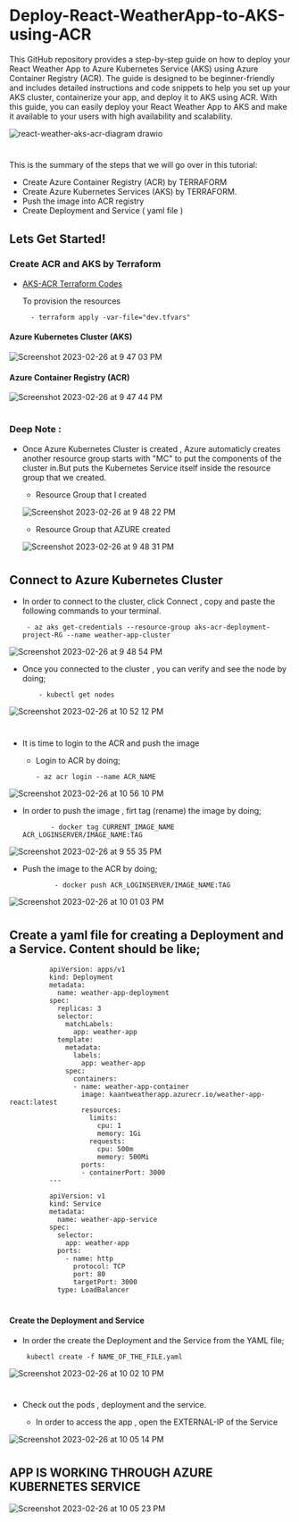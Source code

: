 # Deploy-React-WeatherApp-to-AKS-using-ACR

This GitHub repository provides a step-by-step guide on how to deploy your React Weather App to Azure Kubernetes Service (AKS) using Azure Container Registry (ACR). The guide is designed to be beginner-friendly and includes detailed instructions and code snippets to help you set up your AKS cluster, containerize your app, and deploy it to AKS using ACR. With this guide, you can easily deploy your React Weather App to AKS and make it available to your users with high availability and scalability.

![react-weather-aks-acr-diagram drawio](https://user-images.githubusercontent.com/113396342/221478940-4180565c-1469-4edd-b7e5-1c38a5df5bc8.png)
#

This is the summary of the steps that we will go over in this tutorial:

- Create Azure Container Registry (ACR) by TERRAFORM
- Create Azure Kubernetes Services (AKS) by TERRAFORM.
- Push the image into ACR registry
- Create Deployment and Service ( yaml file )

## Lets Get Started!

### Create ACR and AKS by Terraform

 - <a href="https://github.com/hkaanturgut/Deploy-React-WeatherApp-to-AKS-using-ACR/tree/main/AKS-ACR-TERRAFORM" target="_blank">AKS-ACR Terraform Codes</a>
 
   To provision the resources 
        
         - terraform apply -var-file="dev.tfvars"

#### Azure Kubernetes Cluster (AKS)

  ![Screenshot 2023-02-26 at 9 47 03 PM](https://user-images.githubusercontent.com/113396342/221467454-1e83bcec-0f4d-4a9f-a6de-5d075ce9a2fd.png)

#### Azure Container Registry (ACR)

![Screenshot 2023-02-26 at 9 47 44 PM](https://user-images.githubusercontent.com/113396342/221467582-1221cd17-cea0-4f61-9828-2a66c5f8ccb9.png)
#

### Deep Note :

- Once Azure Kubernetes Cluster is created , Azure automaticly creates another resource group starts with "MC" to put the components of the cluster in.But puts the Kubernetes Service itself inside the resource group that we created.
    - Resource Group that I created
    
    ![Screenshot 2023-02-26 at 9 48 22 PM](https://user-images.githubusercontent.com/113396342/221468338-f3f7a94b-e629-4be8-b0c9-62ba674262af.png)
    
    - Resource Group that AZURE created 
    
    ![Screenshot 2023-02-26 at 9 48 31 PM](https://user-images.githubusercontent.com/113396342/221468925-b44a0c6c-da72-4df9-ab79-9dec23f94650.png)
#

## Connect to Azure Kubernetes Cluster 

- In order to connect to the cluster, click Connect , copy and paste the following commands to your terminal.
  
       - az aks get-credentials --resource-group aks-acr-deployment-project-RG --name weather-app-cluster
       
![Screenshot 2023-02-26 at 9 48 54 PM](https://user-images.githubusercontent.com/113396342/221470229-bd64f6a4-9a80-4b2f-9d86-593e8ab437af.png)

- Once you connected to the cluster , you can verify and see the node by doing;
          
          - kubectl get nodes 
  
 ![Screenshot 2023-02-26 at 10 52 12 PM](https://user-images.githubusercontent.com/113396342/221470516-24ea2cb5-dc5f-4aea-8f80-c92cf29479d3.png)
#

- It is time to login to the ACR and push the image
         
    - Login to ACR by doing;
          
          - az acr login --name ACR_NAME
          
 ![Screenshot 2023-02-26 at 10 56 10 PM](https://user-images.githubusercontent.com/113396342/221470854-f3db6b48-694b-4cd2-b9cc-c1a30f952d36.png)
         
-  In order to push the image , firt tag (rename) the image by doing;

              - docker tag CURRENT_IMAGE_NAME  ACR_LOGINSERVER/IMAGE_NAME:TAG
              
![Screenshot 2023-02-26 at 9 55 35 PM](https://user-images.githubusercontent.com/113396342/221471170-ea168924-a622-45f5-b8b7-a36ec77ddca4.png)
              
- Push the image to the ACR by doing;

              - docker push ACR_LOGINSERVER/IMAGE_NAME:TAG
              
![Screenshot 2023-02-26 at 10 01 03 PM](https://user-images.githubusercontent.com/113396342/221471196-2bff69d9-8c46-46e4-937b-d64aee0c2aa7.png)
#

## Create a yaml file for creating a Deployment and a Service. Content should be like;

              apiVersion: apps/v1
              kind: Deployment
              metadata:
                name: weather-app-deployment
              spec:
                replicas: 3
                selector:
                  matchLabels:
                    app: weather-app
                template:
                  metadata:
                    labels:
                      app: weather-app
                  spec:
                    containers:
                    - name: weather-app-container
                      image: kaantweatherapp.azurecr.io/weather-app-react:latest
                      resources:
                        limits:
                          cpu: 1
                          memory: 1Gi
                        requests:
                          cpu: 500m
                          memory: 500Mi
                      ports:
                      - containerPort: 3000
              ---

              apiVersion: v1
              kind: Service
              metadata:
                name: weather-app-service
              spec:
                selector:
                  app: weather-app
                ports:
                  - name: http
                    protocol: TCP
                    port: 80
                    targetPort: 3000
                type: LoadBalancer


#

#### Create the Deployment and Service 

- In order the create the Deployment and the Service from the YAML file;

       kubectl create -f NAME_OF_THE_FILE.yaml
            
![Screenshot 2023-02-26 at 10 02 10 PM](https://user-images.githubusercontent.com/113396342/221472016-7264da58-2f0a-4856-be1d-2c27bce98169.png)
#

- Check out the pods , deployment and the service.
   
   - In order to access the app , open the EXTERNAL-IP of the Service
   
![Screenshot 2023-02-26 at 10 05 14 PM](https://user-images.githubusercontent.com/113396342/221472285-f3b82107-a3c8-452f-b93e-8f5b131ba388.png)
#

## APP IS WORKING THROUGH AZURE KUBERNETES SERVICE
![Screenshot 2023-02-26 at 10 05 23 PM](https://user-images.githubusercontent.com/113396342/221472429-ee5ced57-8cd5-4dea-be82-e4ea20596e53.png)


    
    
